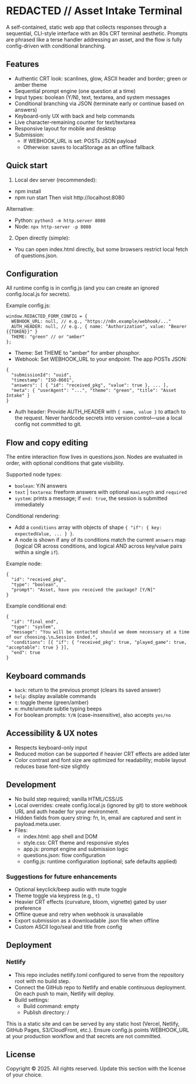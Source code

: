 # REDACTED // Asset Intake Terminal

A self-contained, static web app that collects responses through a sequential, CLI-style interface with an 80s CRT terminal aesthetic. Prompts are phrased like a terse handler addressing an asset, and the flow is fully config-driven with conditional branching.

## Features
- Authentic CRT look: scanlines, glow, ASCII header and border; green or amber theme
- Sequential prompt engine (one question at a time)
- Input types: boolean (Y/N), text, textarea, and system messages
- Conditional branching via JSON (terminate early or continue based on answers)
- Keyboard-only UX with back and help commands
- Live character-remaining counter for text/textarea
- Responsive layout for mobile and desktop
- Submission:
  - If WEBHOOK_URL is set: POSTs JSON payload
  - Otherwise: saves to localStorage as an offline fallback

## Quick start
1) Local dev server (recommended):
- npm install
- npm run start
Then visit http://localhost:8080

Alternative:
- Python: `python3 -m http.server 8080`
- Node: `npx http-server -p 8080`

2) Open directly (simple):
- You can open index.html directly, but some browsers restrict local fetch of questions.json.

## Configuration
All runtime config is in config.js (and you can create an ignored config.local.js for secrets).

Example config.js:
```
window.REDACTED_FORM_CONFIG = {
  WEBHOOK_URL: null, // e.g., "https://n8n.example/webhook/..."
  AUTH_HEADER: null, // e.g., { name: "Authorization", value: "Bearer {{TOKEN}}" }
  THEME: "green" // or "amber"
};
```

- Theme: Set THEME to "amber" for amber phosphor.
- Webhook: Set WEBHOOK_URL to your endpoint. The app POSTs JSON:
```
{
  "submissionId": "uuid",
  "timestamp": "ISO-8601",
  "answers": [ { "id": "received_pkg", "value": true }, ... ],
  "meta": { "userAgent": "...", "theme": "green", "title": "Asset Intake" }
}
```
- Auth header: Provide AUTH_HEADER with `{ name, value }` to attach to the request. Never hardcode secrets into version control—use a local config not committed to git.

## Flow and copy editing
The entire interaction flow lives in questions.json. Nodes are evaluated in order, with optional conditions that gate visibility.

Supported node types:
- `boolean`: Y/N answers
- `text` | `textarea`: freeform answers with optional `maxLength` and `required`
- `system`: prints a message; if `end: true`, the session is submitted immediately

Conditional rendering:
- Add a `conditions` array with objects of shape `{ "if": { key: expectedValue, ... } }`.
- A node is shown if any of its conditions match the current `answers` map (logical OR across conditions, and logical AND across key/value pairs within a single `if`).

Example node:
```
{
  "id": "received_pkg",
  "type": "boolean",
  "prompt": "Asset, have you received the package? [Y/N]"
}
```

Example conditional end:
```
{
  "id": "final_end",
  "type": "system",
  "message": "You will be contacted should we deem necessary at a time of our choosing.\n…Session Ended.",
  "conditions": [{ "if": { "received_pkg": true, "played_game": true, "acceptable": true } }],
  "end": true
}
```

## Keyboard commands
- `back`: return to the previous prompt (clears its saved answer)
- `help`: display available commands
- `t`: toggle theme (green/amber)
- `m`: mute/unmute subtle typing beeps
- For boolean prompts: `Y/N` (case-insensitive), also accepts `yes/no`

## Accessibility & UX notes
- Respects keyboard-only input
- Reduced motion can be supported if heavier CRT effects are added later
- Color contrast and font size are optimized for readability; mobile layout reduces base font-size slightly

## Development
- No build step required; vanilla HTML/CSS/JS
- Local overrides: create config.local.js (ignored by git) to store webhook URL and auth header for your environment.
- Hidden fields from query string: fn, ln, email are captured and sent in payload.meta.user.
- Files:
  - index.html: app shell and DOM
  - style.css: CRT theme and responsive styles
  - app.js: prompt engine and submission logic
  - questions.json: flow configuration
  - config.js: runtime configuration (optional; safe defaults applied)

### Suggestions for future enhancements
- Optional keyclick/beep audio with mute toggle
- Theme toggle via keypress (e.g., `t`)
- Heavier CRT effects (curvature, bloom, vignette) gated by user preference
- Offline queue and retry when webhook is unavailable
- Export submission as a downloadable .json file when offline
- Custom ASCII logo/seal and title from config

## Deployment
### Netlify
- This repo includes netlify.toml configured to serve from the repository root with no build step.
- Connect the GitHub repo to Netlify and enable continuous deployment. On each push to main, Netlify will deploy.
- Build settings:
  - Build command: empty
  - Publish directory: /

This is a static site and can be served by any static host (Vercel, Netlify, GitHub Pages, S3/CloudFront, etc.). Ensure config.js points WEBHOOK_URL at your production workflow and that secrets are not committed.

## License
Copyright © 2025. All rights reserved. Update this section with the license of your choice.

